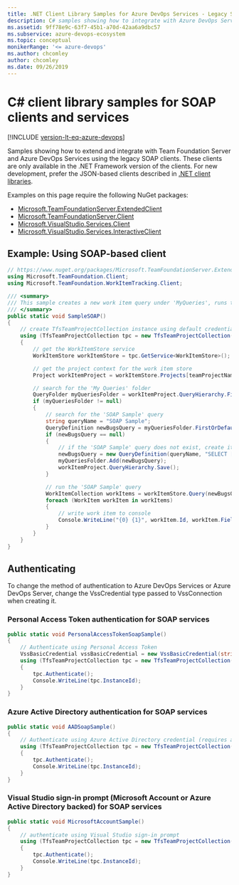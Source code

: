 ```yaml
---
title: .NET Client Library Samples for Azure DevOps Services - Legacy SOAP
description: C# samples showing how to integrate with Azure DevOps Services and Team Foundation Server from apps and services on Windows using the legacy SOAP clients.
ms.assetid: 9ff78e9c-63f7-45b1-a70d-42aa6a9dbc57
ms.subservice: azure-devops-ecosystem
ms.topic: conceptual
monikerRange: '<= azure-devops'
ms.author: chcomley
author: chcomley
ms.date: 09/26/2019
---
```


# C# client library samples for SOAP clients and services

[!INCLUDE [version-lt-eq-azure-devops](../../../includes/version-lt-eq-azure-devops.md)]

Samples showing how to extend and integrate with Team Foundation Server and Azure DevOps Services using the legacy SOAP clients. These clients are only available in the .NET Framework version of the clients. For new development, prefer the JSON-based clients described in [.NET client libraries](../../concepts/dotnet-client-libraries.md).

Examples on this page require the following NuGet packages:

* [Microsoft.TeamFoundationServer.ExtendedClient](https://www.nuget.org/packages/Microsoft.TeamFoundationServer.ExtendedClient/)
* [Microsoft.TeamFoundationServer.Client](https://www.nuget.org/packages/Microsoft.TeamFoundationServer.Client/)
* [Microsoft.VisualStudio.Services.Client](https://www.nuget.org/packages/Microsoft.VisualStudio.Services.Client/)
* [Microsoft.VisualStudio.Services.InteractiveClient](https://www.nuget.org/packages/Microsoft.VisualStudio.Services.InteractiveClient/)

## Example: Using SOAP-based client

```cs
// https://www.nuget.org/packages/Microsoft.TeamFoundationServer.ExtendedClient/
using Microsoft.TeamFoundation.Client;
using Microsoft.TeamFoundation.WorkItemTracking.Client;

/// <summary>
/// This sample creates a new work item query under 'MyQueries', runs the query, and then sends the results to the console.
/// </summary>
public static void SampleSOAP()
{
    // create TfsTeamProjectCollection instance using default credentials
    using (TfsTeamProjectCollection tpc = new TfsTeamProjectCollection(new Uri(collectionUri)))
    {
        // get the WorkItemStore service
        WorkItemStore workItemStore = tpc.GetService<WorkItemStore>();

        // get the project context for the work item store
        Project workItemProject = workItemStore.Projects[teamProjectName];

        // search for the 'My Queries' folder
        QueryFolder myQueriesFolder = workItemProject.QueryHierarchy.FirstOrDefault(qh => qh is QueryFolder && qh.IsPersonal) as QueryFolder;
        if (myQueriesFolder != null)
        {
            // search for the 'SOAP Sample' query
            string queryName = "SOAP Sample";
            QueryDefinition newBugsQuery = myQueriesFolder.FirstOrDefault(qi => qi is QueryDefinition && qi.Name.Equals(queryName)) as QueryDefinition;
            if (newBugsQuery == null)
            {
                // if the 'SOAP Sample' query does not exist, create it.
                newBugsQuery = new QueryDefinition(queryName, "SELECT [System.Id],[System.WorkItemType],[System.Title],[System.AssignedTo],[System.State],[System.Tags] FROM WorkItems WHERE [System.WorkItemType] = 'Bug' AND [System.State] = 'New'");
                myQueriesFolder.Add(newBugsQuery);
                workItemProject.QueryHierarchy.Save();
            }

            // run the 'SOAP Sample' query
            WorkItemCollection workItems = workItemStore.Query(newBugsQuery.QueryText);
            foreach (WorkItem workItem in workItems)
            {
                // write work item to console
                Console.WriteLine("{0} {1}", workItem.Id, workItem.Fields["System.Title"].Value);
            }
        }
    }
}
```

## Authenticating

To change the method of authentication to Azure DevOps Services or Azure DevOps Server, change the VssCredential type passed to VssConnection when creating it.

### Personal Access Token authentication for SOAP services
```cs
public static void PersonalAccessTokenSoapSample()
{
    // Authenticate using Personal Access Token
    VssBasicCredential vssBasicCredential = new VssBasicCredential(string.Empty, pat);
    using (TfsTeamProjectCollection tpc = new TfsTeamProjectCollection(new Uri(collectionUri), vssBasicCredential))
    {
        tpc.Authenticate();
        Console.WriteLine(tpc.InstanceId);
    }
}
```

### Azure Active Directory authentication for SOAP services
```cs
public static void AADSoapSample()
{
    // Authenticate using Azure Active Directory credential (requires a Azure AD-backed organization)
    using (TfsTeamProjectCollection tpc = new TfsTeamProjectCollection(new Uri(collectionUri), new VssAadCredential()))
    {
        tpc.Authenticate();
        Console.WriteLine(tpc.InstanceId);
    }
}
```

### Visual Studio sign-in prompt (Microsoft Account or Azure Active Directory backed) for SOAP services
```cs
public static void MicrosoftAccountSample()
{
    // authenticate using Visual Studio sign-in prompt
    using (TfsTeamProjectCollection tpc = new TfsTeamProjectCollection(new Uri(collectionUri), new VssClientCredentials()))
    {
        tpc.Authenticate();
        Console.WriteLine(tpc.InstanceId);
    }
}
```
